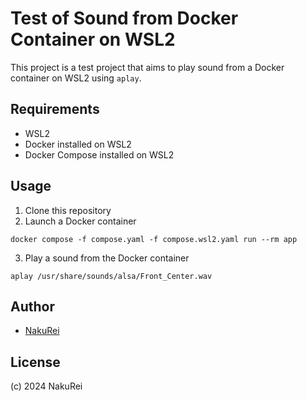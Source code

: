 # Test of Sound from Docker Container on WSL2

This project is a test project that aims to play sound from a Docker container on WSL2 using `aplay`.

## Requirements

- WSL2
- Docker installed on WSL2
- Docker Compose installed on WSL2

## Usage

1. Clone this repository
2. Launch a Docker container

```shell
docker compose -f compose.yaml -f compose.wsl2.yaml run --rm app
```

3. Play a sound from the Docker container

```shell
aplay /usr/share/sounds/alsa/Front_Center.wav
```

## Author

- [NakuRei](https://github.com/NakuRei)

## License

(c) 2024 NakuRei

